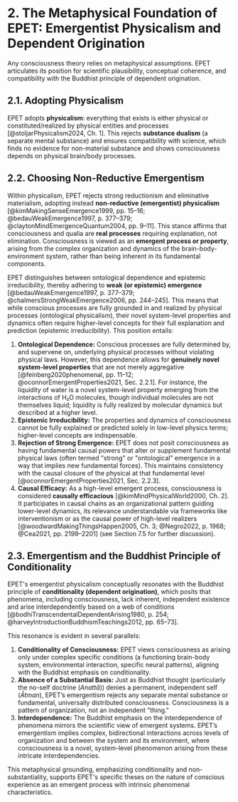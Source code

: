 # 2. The Metaphysical Foundation of EPET: Emergentist Physicalism and Dependent Origination

Any consciousness theory relies on metaphysical assumptions. EPET articulates its position for scientific plausibility, conceptual coherence, and compatibility with the Buddhist principle of dependent origination.

## 2.1. Adopting Physicalism

EPET adopts **physicalism**: everything that exists is either physical or constituted/realized by physical entities and processes [@stoljarPhysicalism2024, Ch. 1]. This rejects **substance dualism** (a separate mental substance) and ensures compatibility with science, which finds no evidence for non-material substance and shows consciousness depends on physical brain/body processes.

## 2.2. Choosing Non-Reductive Emergentism

Within physicalism, EPET rejects strong reductionism and eliminative materialism, adopting instead **non-reductive (emergentist) physicalism** [@kimMakingSenseEmergence1999, pp. 15–16; @bedauWeakEmergence1997, p. 377–379; @claytonMindEmergenceQuantum2004, pp. 9–11]. This stance affirms that consciousness and qualia are **real processes** requiring explanation, not elimination. Consciousness is viewed as an **emergent process or property**, arising from the complex organization and dynamics of the brain-body-environment system, rather than being inherent in its fundamental components.

EPET distinguishes between ontological dependence and epistemic irreducibility, thereby adhering to **weak (or epistemic) emergence** [@bedauWeakEmergence1997, p. 377–379; @chalmersStrongWeakEmergence2006, pp. 244–245]. This means that while conscious processes are fully grounded in and realized by physical processes (ontological physicalism), their novel system-level properties and dynamics often require higher-level concepts for their full explanation and prediction (epistemic irreducibility). This position entails:

1.  **Ontological Dependence:** Conscious processes are fully determined by, and supervene on, underlying physical processes without violating physical laws. However, this dependence allows for **genuinely novel system-level properties** that are not merely aggregative [@feinberg2020phenomenal, pp. 11–12; @oconnorEmergentProperties2021, Sec. 2.2.1]. For instance, the liquidity of water is a novel system-level property emerging from the interactions of H₂O molecules, though individual molecules are not themselves liquid; liquidity is fully realized by molecular dynamics but described at a higher level.
2.  **Epistemic Irreducibility:** The properties and dynamics of consciousness cannot be fully explained or predicted solely in low-level physics terms; higher-level concepts are indispensable.
3.  **Rejection of Strong Emergence:** EPET does not posit consciousness as having fundamental causal powers that alter or supplement fundamental physical laws (often termed "strong" or "ontological" emergence in a way that implies new fundamental forces). This maintains consistency with the causal closure of the physical at that fundamental level [@oconnorEmergentProperties2021, Sec. 2.2.3].
4.  **Causal Efficacy:** As a high-level emergent process, consciousness is considered **causally efficacious** [@kimMindPhysicalWorld2000, Ch. 2]. It participates in causal chains as an organizational pattern guiding lower-level dynamics, its relevance understandable via frameworks like interventionism or as the causal power of high-level realizers [@woodwardMakingThingsHappen2005, Ch. 3; @Negro2022, p. 1968; @Cea2021, pp. 2199–2201] (see Section 7.5 for further discussion).


## 2.3. Emergentism and the Buddhist Principle of Conditionality

EPET's emergentist physicalism conceptually resonates with the Buddhist principle of **conditionality (dependent origination)**, which posits that phenomena, including consciousness, lack inherent, independent existence and arise interdependently based on a web of conditions [@bodhiTranscendentalDependentArising1980, p. 254; @harveyIntroductionBuddhismTeachings2012, pp. 65–73].

This resonance is evident in several parallels:
1.  **Conditionality of Consciousness:** EPET views consciousness as arising only under complex specific conditions (a functioning brain-body system, environmental interaction, specific neural patterns), aligning with the Buddhist emphasis on conditionality.
2.  **Absence of a Substantial Basis:** Just as Buddhist thought (particularly the no-self doctrine (*Anattā*)) denies a permanent, independent self (*Ātman*), EPET’s emergentism rejects any separate mental substance or fundamental, universally distributed consciousness. Consciousness is a pattern of organization, not an independent "thing."
3.  **Interdependence:** The Buddhist emphasis on the interdependence of phenomena mirrors the scientific view of emergent systems. EPET’s emergentism implies complex, bidirectional interactions across levels of organization and between the system and its environment, where consciousness is a novel, system-level phenomenon arising from these intricate interdependencies.

This metaphysical grounding, emphasizing conditionality and non-substantiality, supports EPET's specific theses on the nature of conscious experience as an emergent process with intrinsic phenomenal characteristics.